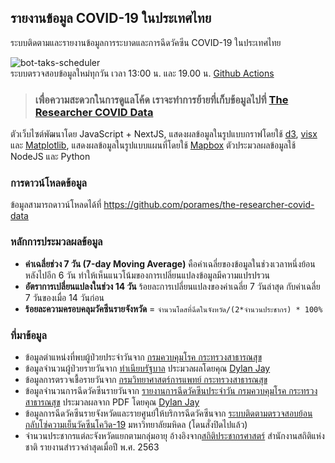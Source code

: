## รายงานข้อมูล COVID-19 ในประเทศไทย  
ระบบติดตามและรายงานข้อมูลการระบาดและการฉีดวัคซีน COVID-19 ในประเทศไทย  

![bot-taks-scheduler](https://github.com/porames/the-researcher-covid-data/workflows/bot-taks-scheduler/badge.svg)  
ระบบตรวจสอบข้อมูลใหม่ทุกวัน เวลา 13:00 น. และ 19.00 น. [Github Actions](https://github.com/porames/the-researcher-covid-bot/blob/master/.github/workflows/covid-scheduled-bot.yaml)  

> ### เพื่อความสะดวกในการดูแลโค้ด เราจะทำการย้ายที่เก็บข้อมูลไปที่ [The Researcher COVID Data](https://github.com/porames/the-researcher-covid-data)

ตัวเว็บไซต์พัฒนาโดย JavaScript + NextJS, แสดงผลข้อมูลในรูปแบบกราฟโดยใช้ [d3](https://d3js.org), [visx](https://github.com/airbnb/visx/) และ [Matplotlib](https://matplotlib.org), แสดงผลข้อมูลในรูปแบบแผนที่โดยใช้ [Mapbox](https://mapbox.com)
ตัวประมวลผลข้อมูลใช้ NodeJS และ Python

### การดาวน์โหลดข้อมูล
ข้อมูลสามารถดาวน์โหลดได้ที่ https://github.com/porames/the-researcher-covid-data

### หลักการประมวลผลข้อมูล
- **ค่าเฉลี่ยช่วง 7 วัน (7-day Moving Average)** คือค่าเฉลี่ยของข้อมูลในช่วงเวลาหนึ่งย้อนหลังไปอีก  6 วัน ทำให้เห็นแนวโน้มของการเปลี่ยนแปลงข้อมูลมีความแปรปรวน
- **อัตราการเปลี่ยนแปลงในช่วง 14 วัน** ร้อยละการเปลี่ยนแปลงของค่าเฉลี่ย 7 วันล่าสุด กับค่าเฉลี่ย 7 วันของเมื่อ 14 วันก่อน
- **ร้อยละความครอบคลุมวัคซีนรายจังหวัด** = `จำนวนโดสที่ฉีดในจังหวัด/(2*จำนวนประชากร) * 100%`

### ที่มาข้อมูล
- ข้อมูลตำแหน่งที่พบผู้ป่วยประจำวันจาก [กรมควบคุมโรค กระทรวงสาธารณสุข](https://data.go.th/dataset/covid-19-daily)
- ข้อมูลจำนวนผู้ป่วยรายวันจาก [ทำเนียบรัฐบาล](https://www.thaigov.go.th/news/contents/details/29299) ประมวลผลโดยคุณ [Dylan Jay](https://github.com/djay/covidthailand)
- ข้อมูลการตรวจเชื้อรายวันจาก [กรมวิทยาศาสตร์การแพทย์ กระทรวงสาธารณสุข](http://data.go.th/dataset/covid-19-testing-data)
- ข้อมูลจำนวนการฉีดวัคซีนรายวันจาก [รายงานการฉีดวัคซีนประจำวัน กรมควบคุมโรค กระทรวงสาธารณสุข]() ประมวลผลจาก PDF โดยคุณ [Dylan Jay](https://github.com/djay/covidthailand)
- ข้อมูลการฉีดวัคซีนรายจังหวัดและรายศูนย์ให้บริการฉีดวัคซีนจาก [ระบบติดตามตรวจสอบย้อนกลับโซ่ความเย็นวัคซีนโควิด-19](https://datastudio.google.com/u/0/reporting/731713b6-a3c4-4766-ab9d-a6502a4e7dd6/page/JMn3B) มหาวิทยาลัยมหิดล (โดนสั่งปิดไปแล้ว)
- จำนวนประชากรแต่ละจังหวัดแยกตามกลุ่มอายุ อ้างอิงจาก[สถิติประชากรศาสตร์](http://statbbi.nso.go.th/staticreport/page/sector/th/01.aspx) สำนักงานสถิติแห่งชาติ รายงานสำรวจล่าสุดเมื่อปี พ.ศ. 2563

